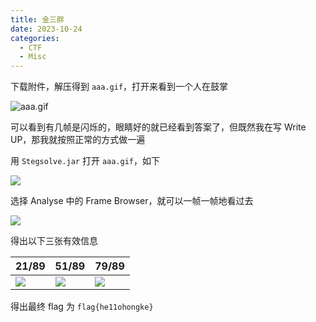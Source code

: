 ```yaml
---
title: 金三胖
date: 2023-10-24
categories:
  - CTF
  - Misc
---
```


下载附件，解压得到 `aaa.gif`，打开来看到一个人在鼓掌

![aaa.gif](https://i.postimg.cc/j2GcctD9/aaa.gif)

可以看到有几帧是闪烁的，眼睛好的就已经看到答案了，但既然我在写 Write UP，那我就按照正常的方式做一遍

用 `Stegsolve.jar` 打开 `aaa.gif`，如下

![](https://i.postimg.cc/BnvyvQx5/image.png)

选择 Analyse 中的 Frame Browser，就可以一帧一帧地看过去

![](https://i.postimg.cc/kG6G9dT7/image.png)

得出以下三张有效信息

|21/89|51/89|79/89|
|-|-|-|
|![](https://i.postimg.cc/4NRHZYRM/image.png)|![](https://i.postimg.cc/dVH071gJ/image.png)|![](https://i.postimg.cc/MHm6zKy2/image.png)|

得出最终 flag 为 `flag{he11ohongke}`
